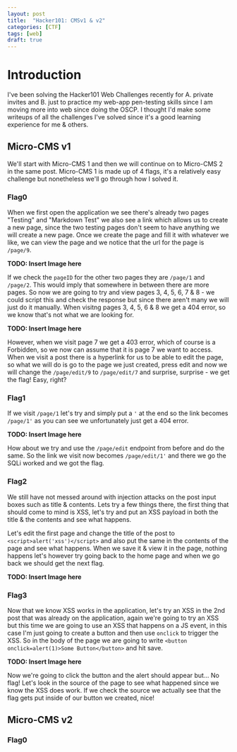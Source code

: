 ```yaml
---
layout: post
title:  "Hacker101: CMSv1 & v2"
categories: [CTF]
tags: [web]
draft: true
---
```


# Introduction

I've been solving the Hacker101 Web Challenges recently for A. private invites and B. just to practice my web-app pen-testing skills since I am moving more into web since doing the OSCP. I thought I'd make some writeups of all the challenges I've solved since it's a good learning experience for me & others.

## Micro-CMS v1

We'll start with Micro-CMS 1 and then we will continue on to Micro-CMS 2 in the same post. Micro-CMS 1 is made up of 4 flags, it's a relatively easy challenge but nonetheless we'll go through how I solved it.

### Flag0

When we first open the application we see there's already two pages "Testing" and "Markdown Test" we also see a link which allows us to create a new page, since the two testing pages don't seem to have anything we will create a new page. Once we create the page and fill it with whatever we like, we can view the page and we notice that the url for the page is `/page/9`.

**TODO: Insert Image here**

If we check the `pageID` for the other two pages they are `/page/1` and `/page/2`. This would imply that somewhere in between there are more pages. So now we are going to try and view pages 3, 4, 5, 6, 7 & 8 - we could script this and check the response but since there aren't many we will just do it manually. When visitng pages 3, 4, 5, 6 & 8 we get a 404 error, so we know that's not what we are looking for.

**TODO: Insert Image here**

However, when we visit page 7 we get a 403 error, which of course is a Forbidden, so we now can assume that it is page 7 we want to access. When we visit a post there is a hyperlink for us to be able to edit the page, so what we will do is go to the page we just created, press edit and now we will change the `/page/edit/9` to `/page/edit/7` and surprise, surprise - we get the flag! Easy, right?

### Flag1

If we visit `/page/1` let's try and simply put a `'` at the end so the link becomes `/page/1'` as you can see we unfortunately just get a 404 error.

**TODO: Insert Image here**

How about we try and use the `/page/edit` endpoint from before and do the same. So the link we visit now becomes `/page/edit/1'` and there we go the SQLi worked and we got the flag.

### Flag2

We still have not messed around with injection attacks on the post input boxes such as title & contents. Lets try a few things there, the first thing that should come to mind is XSS, let's try and put an XSS payload in both the title & the contents and see what happens.

Let's edit the first page and change the title of the post to `<script>alert('xss')</script>` and also put the same in the contents of the page and see what happens. When we save it & view it in the page, nothing happens let's however try going back to the home page and when we go back we should get the next flag.

**TODO: Insert Image here**

### Flag3

Now that we know XSS works in the application, let's try an XSS in the 2nd post that was already on the application, again we're going to try an XSS but this time we are going to use an XSS that happens on a JS event, in this case I'm just going to create a button and then use `onclick` to trigger the XSS. So in the body of the page we are going to write `<button onclick=alert(1)>Some Button</button>` and hit save.

**TODO: Insert Image here**

Now we're going to click the button and the alert should appear but... No flag! Let's look in the source of the page to see what happened since we know the XSS does work. If we check the source we actually see that the flag gets put inside of our button we created, nice!

## Micro-CMS v2

### Flag0